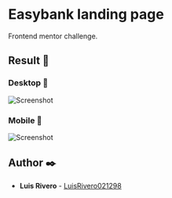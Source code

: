 # Easybank landing page
Frontend mentor challenge.

## Result 🚀
  ### Desktop 🚀
  ![Screenshot](docs/screenshot/desktop.png) 
  ### Mobile 🚀
  ![Screenshot](docs/screenshot/mobile.png) 
## Author ✒️

* **Luis Rivero** - [LuisRivero021298](https://github.com/LuisRivero021298)